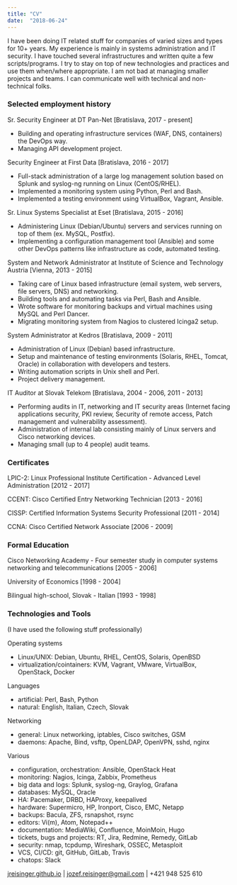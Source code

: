 ```yaml
---
title: "CV"
date:  "2018-06-24"
---
```


I have been doing IT related stuff for companies of varied sizes and types for
10+ years. My experience is mainly in systems administration and IT security. I
have touched several infrastructures and written quite a few scripts/programs.
I try to stay on top of new technologies and practices and use them when/where
appropriate. I am not bad at managing smaller projects and teams. I can
communicate well with technical and non-technical folks.

### Selected employment history

Sr. Security Engineer
at DT Pan-Net [Bratislava, 2017 - present]

* Building and operating infrastructure services (WAF, DNS, containers) the DevOps way.
* Managing API development project.

Security Engineer
at First Data [Bratislava, 2016 - 2017]

* Full-stack administration of a large log management solution based on Splunk
  and syslog-ng running on Linux (CentOS/RHEL).
* Implemented a monitoring system using Python, Perl and Bash.
* Implemented a testing environment using VirtualBox, Vagrant, Ansible.

Sr. Linux Systems Specialist
at Eset [Bratislava, 2015 - 2016]

* Administering Linux (Debian/Ubuntu) servers and services running on top of
  them (ex.  MySQL, Postfix).
* Implementing a configuration management tool (Ansible) and some other DevOps
  patterns like infrastructure as code, automated testing.

System and Network Administrator
at Institute of Science and Technology Austria [Vienna, 2013 - 2015]

* Taking care of Linux based infrastructure (email system, web servers, file
  servers, DNS) and networking.
* Building tools and automating tasks via Perl, Bash and Ansible.
* Wrote software for monitoring backups and virtual machines using MySQL and Perl Dancer.
* Migrating monitoring system from Nagios to clustered Icinga2 setup.

System Administrator
at Kedros [Bratislava, 2009 - 2011]

* Administration of Linux (Debian) based infrastructure.
* Setup and maintenance of testing environments (Solaris, RHEL, Tomcat, Oracle)
  in collaboration with developers and testers.
* Writing automation scripts in Unix shell and Perl.
* Project delivery management.

IT Auditor
at Slovak Telekom [Bratislava, 2004 - 2006, 2011 - 2013]

* Performing audits in IT, networking and IT security areas (Internet facing
  applications security, PKI review, Security of remote access, Patch
  management and vulnerability assessment).
* Administration of internal lab consisting mainly of Linux servers and Cisco
  networking devices.
* Managing small (up to 4 people) audit teams.

### Certificates

LPIC-2: Linux Professional Institute Certification - Advanced Level
Administration [2012 - 2017]

CCENT: Cisco Certified Entry Networking Technician [2013 - 2016]

CISSP: Certified Information Systems Security Professional [2011 - 2014]

CCNA: Cisco Certified Network Associate [2006 - 2009]

### Formal Education

Cisco Networking Academy - Four semester study in computer systems networking
and telecommunications [2005 - 2006]

University of Economics [1998 - 2004]

Bilingual high-school, Slovak - Italian [1993 - 1998]

### Technologies and Tools

(I have used the following stuff professionally)

Operating systems

* Linux/UNIX: Debian, Ubuntu, RHEL, CentOS, Solaris, OpenBSD
* virtualization/cointainers: KVM, Vagrant, VMware, VirtualBox, OpenStack,
  Docker

Languages

* artificial: Perl, Bash, Python
* natural: English, Italian, Czech, Slovak

Networking

* general: Linux networking, iptables, Cisco switches, GSM
* daemons: Apache, Bind, vsftp, OpenLDAP, OpenVPN, sshd, nginx

Various

* configuration, orchestration: Ansible, OpenStack Heat
* monitoring: Nagios, Icinga, Zabbix, Prometheus
* big data and logs: Splunk, syslog-ng, Graylog, Grafana
* databases: MySQL, Oracle
* HA: Pacemaker, DRBD, HAProxy, keepalived
* hardware: Supermicro, HP, Ironport, Cisco, EMC, Netapp
* backups: Bacula, ZFS, rsnapshot, rsync
* editors: Vi(m), Atom, Notepad++
* documentation: MediaWiki, Confluence, MoinMoin, Hugo
* tickets, bugs and projects: RT, Jira, Redmine, Remedy, GitLab
* security: nmap, tcpdump, Wireshark, OSSEC, Metasploit
* VCS, CI/CD: git, GitHub, GitLab, Travis
* chatops: Slack

[jreisinger.github.io](http://jreisinger.github.io) | <jozef.reisinger@gmail.com> | +421 948 525 610
